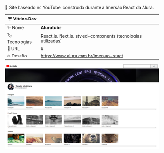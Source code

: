 🎥 Site baseado no YouTube, construído durante a Imersão React da Alura.

| :placard: Vitrine.Dev |     |
| -------------  | --- |
| :sparkles: Nome        | **Aluratube**
| :label: Tecnologias | React.js, Next.js, styled-components (tecnologias utilizadas)
| :rocket: URL         | #
| :fire: Desafio     | https://www.alura.com.br/imersao-react

<!-- Inserir imagem com a #vitrinedev ao final do link -->
![image](https://github.com/takashi-ichikihara/aluratube/blob/main/pages/images/print.png?raw=true#vitrinedev)
